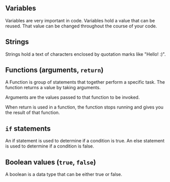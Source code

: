 

## Variables

Variables are very important in code. Variables hold a value that can be reused. That value can be changed throughout the course of your code.

## Strings

Strings hold a text of characters enclosed by quotation marks like "Hello! :)".

## Functions (arguments, `return`)

A Function is group of statements that together perform a specific task. The function returns a value by taking arguments.

Arguments are the values passed to that function to be invoked.

When return is used in a function, the function stops running and gives you the result of that function.

## `if` statements

An if statement is used to determine if a condition is true. An else statement is used to determine if a condition is false. 

## Boolean values (`true`, `false`)

A boolean is a data type that can be either true or false.